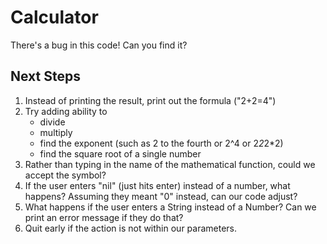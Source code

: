 Calculator
==========

There's a bug in this code! Can you find it?

Next Steps
----------
1. Instead of printing the result, print out the formula ("2+2=4")
2. Try adding ability to 
     + divide
     + multiply
     + find the exponent (such as 2 to the fourth or 2^4 or 2*2*2*2)
     + find the square root of a single number
3. Rather than typing in the name of the mathematical function, could we accept the symbol?
4. If the user enters "nil" (just hits enter) instead of a number, what happens? Assuming they meant "0" instead, can our code adjust?
5. What happens if the user enters a String instead of a Number? Can we print an error message if they do that?
6. Quit early if the action is not within our parameters.




